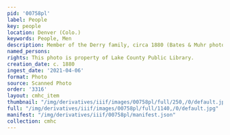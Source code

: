 ```yaml
---
pid: '00758pl'
label: People
key: people
location: Denver (Colo.)
keywords: People, Men
description: Member of the Derry family, circa 1880 (Bates & Muhr photo)
named_persons: 
rights: This photo is property of Lake County Public Library.
creation_date: c. 1880
ingest_date: '2021-04-06'
format: Photo
source: Scanned Photo
order: '3316'
layout: cmhc_item
thumbnail: "/img/derivatives/iiif/images/00758pl/full/250,/0/default.jpg"
full: "/img/derivatives/iiif/images/00758pl/full/1140,/0/default.jpg"
manifest: "/img/derivatives/iiif/00758pl/manifest.json"
collection: cmhc
---
```

